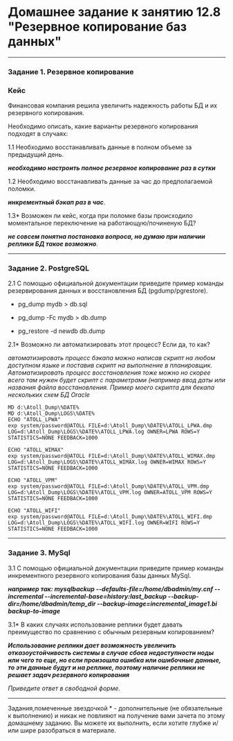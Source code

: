 # Домашнее задание к занятию 12.8 "Резервное копирование баз данных"

---

### Задание 1. Резервное копирование

### Кейс
Финансовая компания решила увеличить надежность работы БД и их резервного копирования. 

Необходимо описать, какие варианты резервного копирования подходят в случаях: 

1.1 Необходимо восстанавливать данные в полном объеме за предыдущий день.

***необходимо настроить полное резервное копирование раз в сутки***

1.2 Необходимо восстанавливать данные за час до предполагаемой поломки.

***инкрементный бэкап раз в час***.

1.3* Возможен ли кейс, когда при поломке базы происходило моментальное переключение на работающую/починеную БД?

***не совсем понятна постановка вопроса, но думаю при наличии реплики БД такое возможно***.

---

### Задание 2. PostgreSQL

2.1 С помощью официальной документации приведите пример команды резервирования данных и восстановления БД (pgdump/pgrestore).

* pg_dump mydb > db.sql
* pg_dump -Fc mydb > db.dump

* pg_restore -d newdb db.dump

2.1* Возможно ли автоматизировать этот процесс? Если да, то как?

*автоматизировать процесс бэкапа можно написав скрипт на любом доступном языке и поставив скрипт на выполнение в планировщик. Автоматизировать процесс восстановления тоже можно но скорее всего там нужен будет скрипт с параметрами (например ввод даты или названия файла восстановления.
Пример моего скрипта для бекапа нескольких схем БД Oracle*

```shell 
MD d:\Atoll_Dump\%DATE%
MD d:\Atoll_Dump\LOGS\%DATE%
ECHO "ATOLL_LPWA"
exp system/password@ATOLL FILE=d:\Atoll_Dump\%DATE%\ATOLL_LPWA.dmp LOG=d:\Atoll_Dump\LOGS\%DATE%\ATOLL_LPWA.log OWNER=LPWA ROWS=Y STATISTICS=NONE FEEDBACK=1000

ECHO "ATOLL_WIMAX"
exp system/password@ATOLL FILE=d:\Atoll_Dump\%DATE%\ATOLL_WIMAX.dmp LOG=d:\Atoll_Dump\LOGS\%DATE%\ATOLL_WIMAX.log OWNER=WIMAX ROWS=Y STATISTICS=NONE FEEDBACK=1000

ECHO "ATOLL_VPM"
exp system/password@ATOLL FILE=d:\Atoll_Dump\%DATE%\ATOLL_VPM.dmp LOG=d:\Atoll_Dump\LOGS\%DATE%\ATOLL_VPM.log OWNER=ATOLL_VPM ROWS=Y STATISTICS=NONE FEEDBACK=1000

ECHO "ATOLL_WIFI"
exp system/password@ATOLL FILE=d:\Atoll_Dump\%DATE%\ATOLL_WIFI.dmp LOG=d:\Atoll_Dump\LOGS\%DATE%\ATOLL_WIFI.log OWNER=WIFI ROWS=Y STATISTICS=NONE FEEDBACK=1000
```
---

### Задание 3. MySql

3.1 С помощью официальной документации приведите пример команды инкрементного резервного копирования базы данных MySql.

***например так:
mysqlbackup --defaults-file=/home/dbadmin/my.cnf --incremental --incremental-base=history:last_backup --backup-dir=/home/dbadmin/temp_dir --backup-image=incremental_image1.bi backup-to-image***

3.1* В каких случаях использование реплики будет давать преимущество по сравнению с обычным резервным копированием?

***Использование реплики дает возможность увеличить отказоустойчивость системы в случае сбоев недоступности ноды или чего то еще, но если произошла ошибка или ошибочные данные, то эти данные будут и на реплике, поэтому наличие реплики не решает задач резервного копирования***

*Приведите ответ в свободной форме.*

---

Задания,помеченные звездочкой * - дополнительные (не обязательные к выполнению) и никак не повлияют на получение вами зачета по этому домашнему заданию. Вы можете их выполнить, если хотите глубже и/или шире разобраться в материале.
